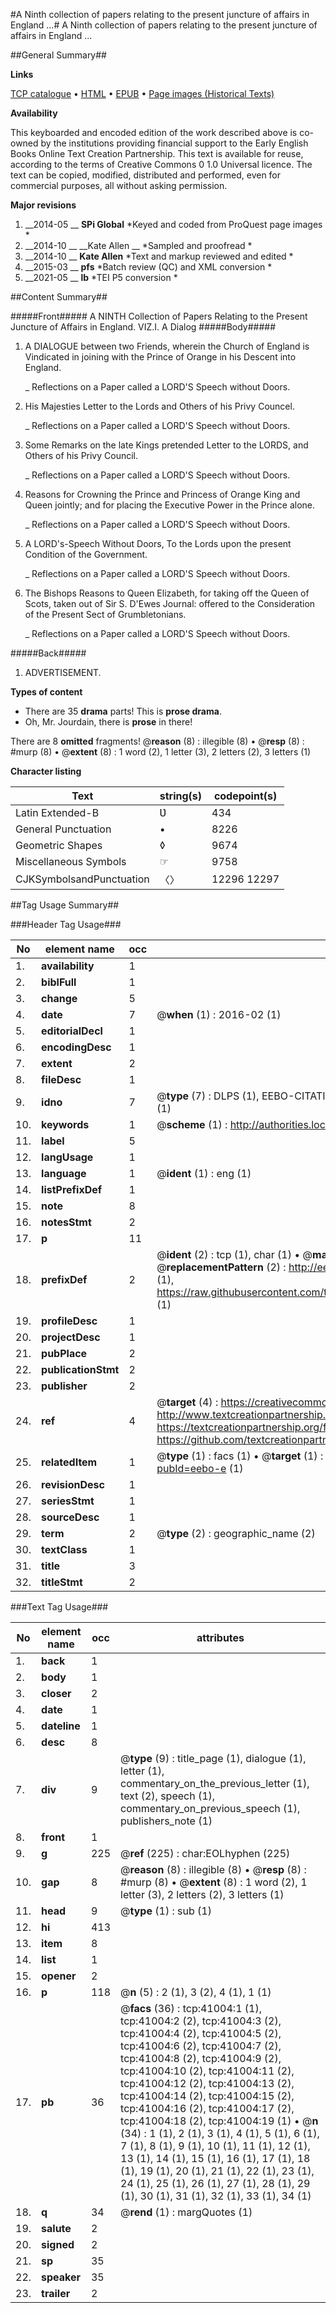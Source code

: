 #A Ninth collection of papers relating to the present juncture of affairs in England ...#
A Ninth collection of papers relating to the present juncture of affairs in England ...

##General Summary##

**Links**

[TCP catalogue](http://www.ota.ox.ac.uk/tcp/)  • 
[HTML](http://tei.it.ox.ac.uk/tcp/Texts-HTML/free/A52/A52353.html)  • 
[EPUB](http://tei.it.ox.ac.uk/tcp/Texts-EPUB/free/A52/A52353.epub) • 
[Page images (Historical Texts)](https://historicaltexts.jisc.ac.uk/eebo-8164340e)

**Availability**

This keyboarded and encoded edition of the work described above is co-owned by the
    institutions providing financial support to the Early English Books Online Text Creation
    Partnership. This text is available for reuse, according to the terms of  Creative Commons 0 1.0 Universal
    licence. The text can be copied, modified, distributed and performed, even for commercial
    purposes, all without asking permission.

**Major revisions**

1. __2014-05 __ __SPi Global__ *Keyed and coded from ProQuest page images *
1. __2014-10 __ __Kate Allen __ *Sampled and proofread *
1. __2014-10 __ __Kate Allen__ *Text and markup reviewed and edited *
1. __2015-03 __ __pfs__ *Batch review (QC) and XML conversion *
1. __2021-05 __ __lb__ *TEI P5 conversion *

##Content Summary##

#####Front#####
A NINTH Collection of Papers Relating to the Present Juncture of Affairs in England. VIZ.I. A Dialog
#####Body#####

1. A DIALOGUE between two Friends, wherein the Church of England is Vindicated in joining with the Prince of Orange in his Descent into England.

    _ Reflections on a Paper called a LORD'S Speech without Doors.

1. His Majesties Letter to the Lords and Others of his Privy Councel.

    _ Reflections on a Paper called a LORD'S Speech without Doors.

1. Some Remarks on the late Kings pretended Letter to the LORDS, and Others of his Privy Council.

    _ Reflections on a Paper called a LORD'S Speech without Doors.

1. Reasons for Crowning the Prince and Princess of Orange King and Queen jointly; and for placing the Executive Power in the Prince alone.

    _ Reflections on a Paper called a LORD'S Speech without Doors.

1. A LORD's-Speech Without Doors, To the Lords upon the present Condition of the Government.

    _ Reflections on a Paper called a LORD'S Speech without Doors.

1. The Bishops Reasons to Queen Elizabeth, for taking off the Queen of Scots, taken out of Sir S. D'Ewes Journal: offered to the Consideration of the Present Sect of Grumbletonians.

    _ Reflections on a Paper called a LORD'S Speech without Doors.

#####Back#####

1. ADVERTISEMENT.

**Types of content**

  * There are 35 **drama** parts! This is **prose drama**.
  * Oh, Mr. Jourdain, there is **prose** in there!

There are 8 **omitted** fragments! 
 @__reason__ (8) : illegible (8)  •  @__resp__ (8) : #murp (8)  •  @__extent__ (8) : 1 word (2), 1 letter (3), 2 letters (2), 3 letters (1)

**Character listing**


|Text|string(s)|codepoint(s)|
|---|---|---|
|Latin Extended-B|Ʋ|434|
|General Punctuation|•|8226|
|Geometric Shapes|◊|9674|
|Miscellaneous Symbols|☞|9758|
|CJKSymbolsandPunctuation|〈〉|12296 12297|

##Tag Usage Summary##

###Header Tag Usage###

|No|element name|occ|attributes|
|---|---|---|---|
|1.|__availability__|1||
|2.|__biblFull__|1||
|3.|__change__|5||
|4.|__date__|7| @__when__ (1) : 2016-02 (1)|
|5.|__editorialDecl__|1||
|6.|__encodingDesc__|1||
|7.|__extent__|2||
|8.|__fileDesc__|1||
|9.|__idno__|7| @__type__ (7) : DLPS (1), EEBO-CITATION (1), VID (1), EEBO-PROQUEST (1), STC (2), OCLC (1)|
|10.|__keywords__|1| @__scheme__ (1) : http://authorities.loc.gov/ (1)|
|11.|__label__|5||
|12.|__langUsage__|1||
|13.|__language__|1| @__ident__ (1) : eng (1)|
|14.|__listPrefixDef__|1||
|15.|__note__|8||
|16.|__notesStmt__|2||
|17.|__p__|11||
|18.|__prefixDef__|2| @__ident__ (2) : tcp (1), char (1)  •  @__matchPattern__ (2) : ([0-9\-]+):([0-9IVX]+) (1), (.+) (1)  •  @__replacementPattern__ (2) : http://eebo.chadwyck.com/downloadtiff?vid=$1&page=$2 (1), https://raw.githubusercontent.com/textcreationpartnership/Texts/master/tcpchars.xml#$1 (1)|
|19.|__profileDesc__|1||
|20.|__projectDesc__|1||
|21.|__pubPlace__|2||
|22.|__publicationStmt__|2||
|23.|__publisher__|2||
|24.|__ref__|4| @__target__ (4) : https://creativecommons.org/publicdomain/zero/1.0/ (1), http://www.textcreationpartnership.org/docs/. (1), https://textcreationpartnership.org/faq/#faq05 (1), https://github.com/textcreationpartnership (1)|
|25.|__relatedItem__|1| @__type__ (1) : facs (1)  •  @__target__ (1) : https://data.historicaltexts.jisc.ac.uk/view?pubId=eebo-e (1)|
|26.|__revisionDesc__|1||
|27.|__seriesStmt__|1||
|28.|__sourceDesc__|1||
|29.|__term__|2| @__type__ (2) : geographic_name (2)|
|30.|__textClass__|1||
|31.|__title__|3||
|32.|__titleStmt__|2||


###Text Tag Usage###

|No|element name|occ|attributes|
|---|---|---|---|
|1.|__back__|1||
|2.|__body__|1||
|3.|__closer__|2||
|4.|__date__|1||
|5.|__dateline__|1||
|6.|__desc__|8||
|7.|__div__|9| @__type__ (9) : title_page (1), dialogue (1), letter (1), commentary_on_the_previous_letter (1), text (2), speech (1), commentary_on_previous_speech (1), publishers_note (1)|
|8.|__front__|1||
|9.|__g__|225| @__ref__ (225) : char:EOLhyphen (225)|
|10.|__gap__|8| @__reason__ (8) : illegible (8)  •  @__resp__ (8) : #murp (8)  •  @__extent__ (8) : 1 word (2), 1 letter (3), 2 letters (2), 3 letters (1)|
|11.|__head__|9| @__type__ (1) : sub (1)|
|12.|__hi__|413||
|13.|__item__|8||
|14.|__list__|1||
|15.|__opener__|2||
|16.|__p__|118| @__n__ (5) : 2 (1), 3 (2), 4 (1), 1 (1)|
|17.|__pb__|36| @__facs__ (36) : tcp:41004:1 (1), tcp:41004:2 (2), tcp:41004:3 (2), tcp:41004:4 (2), tcp:41004:5 (2), tcp:41004:6 (2), tcp:41004:7 (2), tcp:41004:8 (2), tcp:41004:9 (2), tcp:41004:10 (2), tcp:41004:11 (2), tcp:41004:12 (2), tcp:41004:13 (2), tcp:41004:14 (2), tcp:41004:15 (2), tcp:41004:16 (2), tcp:41004:17 (2), tcp:41004:18 (2), tcp:41004:19 (1)  •  @__n__ (34) : 1 (1), 2 (1), 3 (1), 4 (1), 5 (1), 6 (1), 7 (1), 8 (1), 9 (1), 10 (1), 11 (1), 12 (1), 13 (1), 14 (1), 15 (1), 16 (1), 17 (1), 18 (1), 19 (1), 20 (1), 21 (1), 22 (1), 23 (1), 24 (1), 25 (1), 26 (1), 27 (1), 28 (1), 29 (1), 30 (1), 31 (1), 32 (1), 33 (1), 34 (1)|
|18.|__q__|34| @__rend__ (1) : margQuotes (1)|
|19.|__salute__|2||
|20.|__signed__|2||
|21.|__sp__|35||
|22.|__speaker__|35||
|23.|__trailer__|2||
